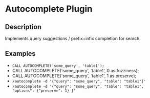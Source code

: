 # Autocomplete Plugin

## Description
Implements query suggestions / prefix+infix completion for search.

## Examples
- `CALL AUTOCOMPLETE('some_query', 'table1');`
- CALL AUTOCOMPLETE('some_query', 'table1', 0 as fuzziness);
- CALL AUTOCOMPLETE('some_query', 'table1', 1 as preserve);
- `/autocomplete -d '{"query": "some_query", "table": "table1"}'`
- `/autocomplete -d '{"query": "some_query", "table": "table1", "options": {"preserve": 1} }'`
